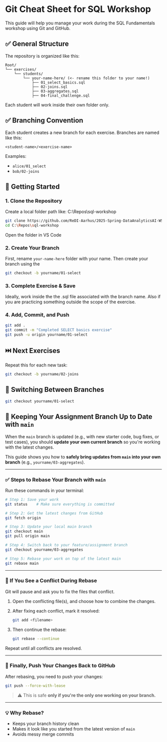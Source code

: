 # Git Cheat Sheet for SQL Workshop

This guide will help you manage your work during the SQL Fundamentals workshop using Git and GitHub.

## ✅ General Structure

The repository is organized like this:

```
Root/
└── exercises/
    └── students/
        └── your-name-here/ (<- rename this folder to your name!)
            ├── 01_select_basics.sql
            ├── 02-joins.sql
            ├── 03-aggregates.sql
            ├── 04-final_challenge.sql
```

Each student will work inside their own folder only.

## ✅ Branching Convention

Each student creates a new branch for each exercise. Branches are named like this:

```
<student-name>/<exercise-name>
```

Examples:

* `alice/01_select`
* `bob/02-joins`

## 🚀 Getting Started

### 1. Clone the Repository

Create a local folder path like: C:\Repos\sql-workshop

```bash
git clone https://github.com/ReDI-Aarhus/2025-Spring-DataAnalyticsAI-WS-SQLFundamentals.git
cd C:\Repos\sql-workshop
```
Open the folder in VS Code
### 2. Create Your Branch

First, rename `your-name-here` folder with your name.
Then create your branch using the 

```bash
git checkout -b yourname/01-select
```

### 3. Complete Exercise & Save

Ideally, work inside the the .sql file associated with the branch name. Also if you are practicing something outside the scope of the exercise. 

### 4. Add, Commit, and Push

```bash
git add .
git commit -m "Completed SELECT basics exercise"
git push -u origin yourname/01-select
```

## ⏭️ Next Exercises

Repeat this for each new task:

```bash
git checkout -b yourname/02-joins
```

## 🔄 Switching Between Branches

```bash
git checkout yourname/01-select
```



## 🧪 Keeping Your Assignment Branch Up to Date with `main`

When the `main` branch is updated (e.g., with new starter code, bug fixes, or test cases), you should **update your own current branch** so you're working with the latest changes. 

This guide shows you how to **safely bring updates from `main` into your own branch** (e.g., `yourname/03-aggregates`).

---

### ✅ Steps to Rebase Your Branch with `main`

Run these commands in your terminal:

```bash
# Step 1: Save your work
git status    # Make sure everything is committed

# Step 2: Get the latest changes from GitHub
git fetch origin

# Step 3: Update your local main branch
git checkout main
git pull origin main

# Step 4: Switch back to your feature/assignment branch
git checkout yourname/03-aggregates

# Step 5: Rebase your work on top of the latest main
git rebase main
```

---

### 🧩 If You See a Conflict During Rebase

Git will pause and ask you to fix the files that conflict.

1. Open the conflicting file(s), and choose how to combine the changes.

2. After fixing each conflict, mark it resolved:

   ```bash
   git add <filename>
   ```

3. Then continue the rebase:

   ```bash
   git rebase --continue
   ```

Repeat until all conflicts are resolved.

---

### 🚀 Finally, Push Your Changes Back to GitHub

After rebasing, you need to push your changes:

```bash
git push --force-with-lease
```

> ⚠️ This is safe **only if you're the only one working on your branch.**

---

### 💡 Why Rebase?

* Keeps your branch history clean
* Makes it look like you started from the latest version of `main`
* Avoids messy merge commits


